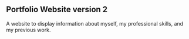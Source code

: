 ## Portfolio Website version 2

A website to display information about myself, my professional skills, and my previous work.